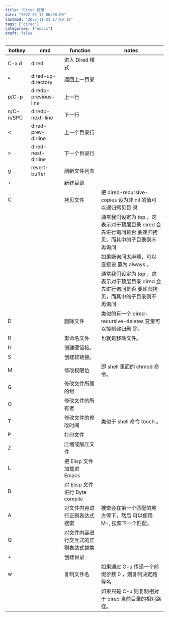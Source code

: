 ```yaml
---
title: "Dired 使用"
date: "2022-02-13 06:58:00"
lastmod: "2022-11-23 17:09:10"
tags: ["dired"]
categories: ["emacs"]
draft: false
---
```


| hotkey    | cmd                  | function                  | notes                                                    |
|-----------|----------------------|---------------------------|----------------------------------------------------------|
| C-x d     | dired                | 进入 Dired 模式           |                                                          |
| **^**     | dired-up-directory   | 返回上一目录              |                                                          |
| p/C-p     | diredp-previous-line | 上一行                    |                                                          |
| n/C-n/SPC | diredp-next-line     | 下一行                    |                                                          |
| &lt;      | dired-prev-dirline   | 上一个目录行              |                                                          |
| &gt;      | dired-next-dirline   | 下一个目录行              |                                                          |
| g         | revert-buffer        | 刷新文件列表              |                                                          |
| +         |                      | 新建目录                  |                                                          |
| C         |                      | 拷贝文件                  | 把 dired-recursive-copies 设为非 nil 的值可以递归拷贝目 录 |
|           |                      |                           | 通常我们设定为 top ，这表示对于顶层目录 dired 会先进行询问是否 要递归拷贝，而其中的子目录则不再询问 |
|           |                      |                           | 如果嫌询问太麻烦，可以直接设 置为 always 。              |
|           |                      |                           | 通常我们设定为 top ，这表示对于顶层目录 dired 会先进行询问是否 要递归拷贝，而其中的子目录则不再询问 |
| D         |                      | 删除文件                  | 类似的有一个 dired-recursive-deletes 变量可以控制递归删 除。 |
| R         |                      | 重命名文件                | 也就是移动文件。                                         |
| H         |                      | 创建硬链接。              |                                                          |
| S         |                      | 创建软链接。              |                                                          |
| M         |                      | 修改权限位                | 即 shell 里面的 chmod 命令。                             |
| G         |                      | 修改文件所属的组          |                                                          |
| O         |                      | 修改文件的所有者          |                                                          |
| T         |                      | 修改文件的修改时间        | 类似于 shell 命令 touch 。                               |
| P         |                      | 打印文件                  |                                                          |
| Z         |                      | 压缩或解压文件            |                                                          |
| L         |                      | 把 Elisp 文件加载进 Emacs |                                                          |
| B         |                      | 对 Elisp 文件进行 Byte compile |                                                          |
| A         |                      | 对文件内容进行正则表达式搜索 | 搜索会在第一个匹配的地方停下，然后 可以使用 M-, 搜索下一个匹配。 |
| Q         |                      | 对文件内容进行交互式的正则表达式替换 |                                                          |
| +         |                      | 创建目录                  |                                                          |
| w         |                      | 复制文件名                | 如果通过 C-u 传递一个前缀参数 0 ，则复制决定路径名       |
|           |                      |                           | 如果只是 C-u 则复制相对于 dired 当前目录的相对路径。     |
